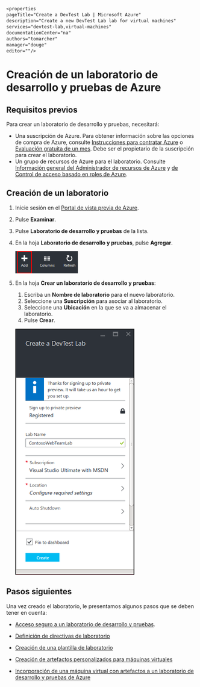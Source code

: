     <properties
	pageTitle="Create a DevTest Lab | Microsoft Azure"
	description="Create a new DevTest Lab lab for virtual machines"
	services="devtest-lab,virtual-machines"
	documentationCenter="na"
	authors="tomarcher"
	manager="douge"
	editor=""/>

<tags
	ms.service="devtest-lab"
	ms.workload="na"
	ms.tgt_pltfrm="na"
	ms.devlang="na"
	ms.topic="get-started-article"
	ms.date="01/30/2016"
	ms.author="tarcher"/>

# Creación de un laboratorio de desarrollo y pruebas de Azure

## Requisitos previos

Para crear un laboratorio de desarrollo y pruebas, necesitará:

- Una suscripción de Azure. Para obtener información sobre las opciones de compra de Azure, consulte [Instrucciones para contratar Azure](https://azure.microsoft.com/pricing/purchase-options/) o [Evaluación gratuita de un mes](https://azure.microsoft.com/pricing/free-trial/). Debe ser el propietario de la suscripción para crear el laboratorio.
- Un grupo de recursos de Azure para el laboratorio. Consulte [Información general del Administrador de recursos de Azure](/resource-group-overview.md) y [de Control de acceso basado en roles de Azure](/active-directory/role-based-access-control-configure.md).


## Creación de un laboratorio

1. Inicie sesión en el [Portal de vista previa de Azure](https://portal.azure.com).

1. Pulse **Examinar**.

1. Pulse **Laboratorio de desarrollo y pruebas** de la lista.

1. En la hoja **Laboratorio de desarrollo y pruebas**, pulse **Agregar**.

    ![Agregar un laboratorio de desarrollo y pruebas](./media/devtest-lab-create-lab/add-lab-button.png)

1. En la hoja **Crear un laboratorio de desarrollo y pruebas**:

    1. Escriba un **Nombre de laboratorio** para el nuevo laboratorio.
    1. Seleccione una **Suscripción** para asociar al laboratorio.
    1. Seleccione una **Ubicación** en la que se va a almacenar el laboratorio.
    1. Pulse **Crear**.

    ![Hoja Crear un laboratorio de desarrollo y pruebas](./media/devtest-lab-create-lab/create-devtestlab-blade.png)

## Pasos siguientes

Una vez creado el laboratorio, le presentamos algunos pasos que se deben tener en cuenta:

- [Acceso seguro a un laboratorio de desarrollo y pruebas](devtest-lab-add-devtest-user.md).

- [Definición de directivas de laboratorio](devtest-lab-set-lab-policy.md)

- [Creación de una plantilla de laboratorio](devtest-lab-create-template.md)

- [Creación de artefactos personalizados para máquinas virtuales](devtest-lab-artifact-author.md)

- [Incorporación de una máquina virtual con artefactos a un laboratorio de desarrollo y pruebas de Azure](devtest-lab-add-vm-with-artifacts.md)

<!---HONumber=AcomDC_0204_2016-->